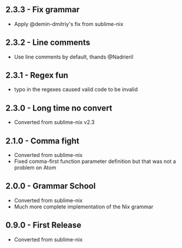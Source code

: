 ## 2.3.3 - Fix grammar

- Apply @demin-dmitriy's fix from sublime-nix

## 2.3.2 - Line comments

- Use line comments by default, thands @Nadrieril

## 2.3.1 - Regex fun

- typo in the regexes caused valid code to be invalid

## 2.3.0 - Long time no convert

- Converted from sublime-nix v2.3

## 2.1.0 - Comma fight

- Converted from sublime-nix
- Fixed comma-first function parameter definition but that was not a problem on Atom

## 2.0.0 - Grammar School

- Converted from sublime-nix
- Much more complete implementation of the Nix grammar

## 0.9.0 - First Release
* Converted from sublime-nix
